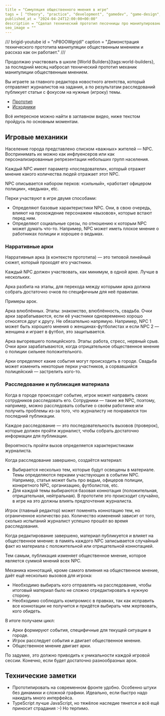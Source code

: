 ```yaml
---
title = "Симуляция общественного мнения в игре"
tags = [ "theory", "practice", "development", "gamedev", "game-design", "open-source", "procedural-content-generation", "world-builders"]
published_at = "2024-04-24T12:00:00+00:00"
description = "Сделал технический прототип песочницы про манипулирование общественным мнением. Рассказываю как он работает, есть видео и исходники."
seo_image = ""
---
```


/// brigid-youtube
id = "nP8OOWgnjdI"
caption = "Демонстрация технического прототипа манипуляции общественным мнением и рассказ как он работает."
///

Продолжаю участвовать в школе [World Builders]{tags:world-builders}, за последний месяц набросал технический прототип механик манипулиции общественным мнением.

Вы играете за главного редактора новостного агентства, который отправляет журналистов на задания, а по результатам расследований публикует статьи с фокусом на нужные (игроку) темы.

- [Прототип](https://tiendil.github.io/world-builders-2023/technical-prototype/dist/)
- [Исходники](https://github.com/Tiendil/world-builders-2023/tree/main/technical-prototype)

Всё интересное можно найти в заглавном видео, ниже текстом пройдусь по основным моментам.

<!-- more -->

## Игровые механики

Население города представлено списком «важных» жителей — NPC. Воспринимать их можно как инфлуенсеров или как персонализированные репрезентации небольших групп населения.

Каждый NPC имеет параметр «последователи», который отражет мнение какого количества людей отражает этот NPC.

NPC описывается набором перков: «сильный», «работает офицером полиции», «ведьма», etc.

Перки участвуют в игре двумя способами:

- Определяют базовые характеристики NPC. Они, в свою очередь, влияют на прохождение персонажем «вызовов», которые встают перед ним.
- Определяют социальные срезы, по отношению к которым NPC может думать что-то. Например, NPC может иметь плохое мнение о работниках полиции и хорошее о ведьмах.

### Нарративные арки

Нарративныя арка (в контексте прототипа) — это типовой линейный сюжет, который проходят его участники.

Каждый NPC должен участвовать, как минимум, в одной арке. Лучше в нескольких.

Арка разбита на этапы, для перехода между которыми арка должна собрать достаточно очков по специфичным для неё правилам.

Примеры арок.

Арка влюблённых. Этапы: знакомство, влюблённость, свадьба. Очки арки зарабатываются, если её участники одновременно хорошо относятся друг к другу. Не обязательно напрямую. Например, NPC 1 может быть хорошего мнения о женщинах-футболистах и если NPC 2  — женщина и играет в футбол, это защитывается.

Арка выгоревшего полицейского. Этапы: работа, стресс, нервный срыв. Очки арки зарабатываются, когда отрицательное общественное мнение о полиции сильнее положительного.

Арки определяют какие события могут происходить в городе. Свадьба может изменить некоторые перки участников, а сорвавшийся полицейский — застрелить кого-то.

### Расследование и публикация материала

Когда в городе происходит событие, игрок может направить своих сотрудников расследовать его. Сотрудники — такие же NPC, поэтому, например, можно расследовать событие о своём работинке или получить проблемы из-за того, что журналисту не понравился тон последний публикации.

Каждое расследование — это последовательность вызовов (проверок), которые должен пройти журналист, чтобы собрать достаточно информации для публикации.

Вероятность пройти вызов определяется характеристиками журналиста.

Когда расследование завершено, создаётся материал:

- Выбирается несколько тем, которые будут освещены в материале. Темы определяются перками участвующих в событии NPC. Например, статья может быть про ведьм, офицеров полиции, конкретного NPC, организацию, футболистов, etc.
- Для каждой темы выбираются базовая коннотация (положительная, отрицательная, нейтральная). В прототипе это происходит случайно, в игре на это должны влиять предпочтения журналиста.

Игрок (главный редактор) может поменять коннотацию тем, но ограниченное количество раз. Количество изменений зависит от того, сколько испытаний журналист успешно прошёл во время расследования.

Когда редактирование завершено, материал публикуется и влияет на общественное мнение: в память каждого NPC записывается случайный факт из материала с положительной или отрицательной коннотацией.

Тем самым, публикация изменяет общественное мнение, которое является суммой мнений всех NPC.

Механика коннотаций, кроме самого влияния на общественное мнение, даёт ещё несколько вызовов для игрока:

- Необходимо выбирать кого отправлять на расследование, чтобы итоговый материал было не сложно отредактировать в нужную сторону.
- Необходимо соблюдать компромисс в правках, так как исправить все коннотации не получится и придётся выбирать чем жертвовать, кого обидеть.

В итоге получаем цикл:

- Арки формируют события, специфичные для текущей ситуации в городе.
- Игрок расследует события и двигает общественное мнение.
- Общественное мнение двигает арки.

По задумке, это должно приводить к уникальности каждой игровой сессии. Конечно, если будет достаточно разнообразных арок.

## Технические заметки

- Прототипировать на современном фронте удобно. Особенно штуки без динамики и сложной графики. Идеально, если быстро надо накидать много интерфейса.
- TypeScript лучше JavaScript, но тяжёлое наследие тянется и всё ещё приносит страдания :-) Но терпимо.

